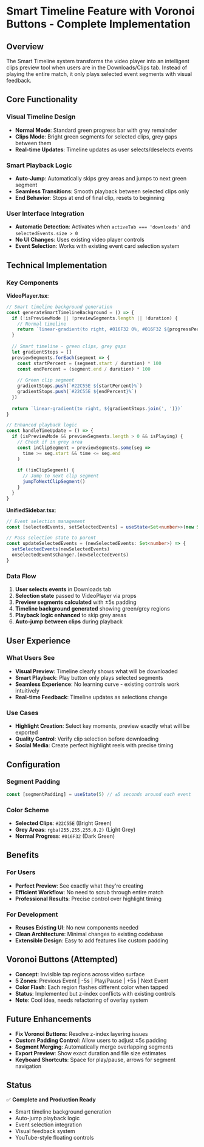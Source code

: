 # Smart Timeline Feature with Voronoi Buttons - Complete Implementation

## Overview
The Smart Timeline system transforms the video player into an intelligent clips preview tool when users are in the Downloads/Clips tab. Instead of playing the entire match, it only plays selected event segments with visual feedback.

## Core Functionality

### Visual Timeline Design
- **Normal Mode**: Standard green progress bar with grey remainder
- **Clips Mode**: Bright green segments for selected clips, grey gaps between them
- **Real-time Updates**: Timeline updates as user selects/deselects events

### Smart Playback Logic
- **Auto-Jump**: Automatically skips grey areas and jumps to next green segment
- **Seamless Transitions**: Smooth playback between selected clips only
- **End Behavior**: Stops at end of final clip, resets to beginning

### User Interface Integration
- **Automatic Detection**: Activates when `activeTab === 'downloads'` and `selectedEvents.size > 0`
- **No UI Changes**: Uses existing video player controls
- **Event Selection**: Works with existing event card selection system

## Technical Implementation

### Key Components

**VideoPlayer.tsx**:
```typescript
// Smart timeline background generation
const generateSmartTimelineBackground = () => {
  if (!isPreviewMode || !previewSegments.length || !duration) {
    // Normal timeline
    return `linear-gradient(to right, #016F32 0%, #016F32 ${progressPercent}%, rgba(255,255,255,0.3) ${progressPercent}%, rgba(255,255,255,0.3) 100%)`
  }
  
  // Smart timeline - green clips, grey gaps
  let gradientStops = []
  previewSegments.forEach(segment => {
    const startPercent = (segment.start / duration) * 100
    const endPercent = (segment.end / duration) * 100
    
    // Green clip segment
    gradientStops.push(`#22C55E ${startPercent}%`)
    gradientStops.push(`#22C55E ${endPercent}%`)
  })
  
  return `linear-gradient(to right, ${gradientStops.join(', ')})`
}

// Enhanced playback logic
const handleTimeUpdate = () => {
  if (isPreviewMode && previewSegments.length > 0 && isPlaying) {
    // Check if in grey area
    const inClipSegment = previewSegments.some(seg => 
      time >= seg.start && time <= seg.end
    )
    
    if (!inClipSegment) {
      // Jump to next clip segment
      jumpToNextClipSegment()
    }
  }
}
```

**UnifiedSidebar.tsx**:
```typescript
// Event selection management
const [selectedEvents, setSelectedEvents] = useState<Set<number>>(new Set())

// Pass selection state to parent
const updateSelectedEvents = (newSelectedEvents: Set<number>) => {
  setSelectedEvents(newSelectedEvents)
  onSelectedEventsChange?.(newSelectedEvents)
}
```

### Data Flow
1. **User selects events** in Downloads tab
2. **Selection state** passed to VideoPlayer via props
3. **Preview segments calculated** with ±5s padding
4. **Timeline background generated** showing green/grey regions
5. **Playback logic enhanced** to skip grey areas
6. **Auto-jump between clips** during playback

## User Experience

### What Users See
- **Visual Preview**: Timeline clearly shows what will be downloaded
- **Smart Playback**: Play button only plays selected segments
- **Seamless Experience**: No learning curve - existing controls work intuitively
- **Real-time Feedback**: Timeline updates as selections change

### Use Cases
- **Highlight Creation**: Select key moments, preview exactly what will be exported
- **Quality Control**: Verify clip selection before downloading
- **Social Media**: Create perfect highlight reels with precise timing

## Configuration

### Segment Padding
```typescript
const [segmentPadding] = useState(5) // ±5 seconds around each event
```

### Color Scheme
- **Selected Clips**: `#22C55E` (Bright Green)
- **Grey Areas**: `rgba(255,255,255,0.2)` (Light Grey)
- **Normal Progress**: `#016F32` (Dark Green)

## Benefits

### For Users
- **Perfect Preview**: See exactly what they're creating
- **Efficient Workflow**: No need to scrub through entire match
- **Professional Results**: Precise control over highlight timing

### For Development
- **Reuses Existing UI**: No new components needed
- **Clean Architecture**: Minimal changes to existing codebase
- **Extensible Design**: Easy to add features like custom padding

## Voronoi Buttons (Attempted)
- **Concept**: Invisible tap regions across video surface
- **5 Zones**: Previous Event | -5s | Play/Pause | +5s | Next Event  
- **Color Flash**: Each region flashes different color when tapped
- **Status**: Implemented but z-index conflicts with existing controls
- **Note**: Cool idea, needs refactoring of overlay system

## Future Enhancements
- **Fix Voronoi Buttons**: Resolve z-index layering issues
- **Custom Padding Control**: Allow users to adjust ±5s padding
- **Segment Merging**: Automatically merge overlapping segments
- **Export Preview**: Show exact duration and file size estimates
- **Keyboard Shortcuts**: Space for play/pause, arrows for segment navigation

## Status
✅ **Complete and Production Ready**
- Smart timeline background generation
- Auto-jump playback logic
- Event selection integration
- Visual feedback system
- YouTube-style floating controls